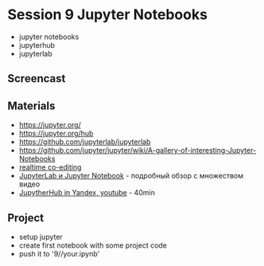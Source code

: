 # Session 9 Jupyter Notebooks

- jupyter notebooks 
- jupyterhub 
- jupyterlab 

## Screencast


## Materials
- https://jupyter.org/
- https://jupyter.org/hub
- https://github.com/jupyterlab/jupyterlab
- https://github.com/jupyter/jupyter/wiki/A-gallery-of-interesting-Jupyter-Notebooks 
- [realtime co-editing](https://www.youtube.com/watch?v=dSjvK-Z3o3U&feature=youtu.be&t=1013)
- [JupyterLab и Jupyter Notebook](https://proglib.io/p/jupyter/) - подробный обзор с множеством видео
- [JupytherHub in Yandex, youtube](https://www.youtube.com/watch?v=I49jOFSCV00&feature=youtu.be&t=211) - 40min


## Project
- setup jupyter
- create first notebook with some project code
- push it to '9/<yourname>/your.ipynb' 